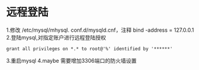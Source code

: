 # 远程登陆

1.修改 /etc/mysql/mhysql. conf.d/mysqld.cnf，注释 bind -address = 127.0.0.1  
2.登陆mysql,对指定账户进行远程登陆授权
```shell
grant all privileges on *.* to root@'%' identified by '******'
```
3.重启mysql
4.maybe 需要增加3306端口的防火墙设置
